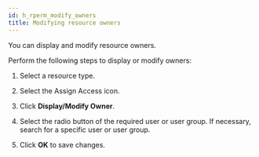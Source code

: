 ```yaml
---
id: h_rperm_modify_owners
title: Modifying resource owners
---
```





You can display and modify resource owners.

Perform the following steps to display or modify owners:

1.  Select a resource type.

2.  Select the Assign Access icon.

3.  Click **Display/Modify Owner**.

4.  Select the radio button of the required user or user group. If necessary, search for a specific user or user group.

5.  Click **OK** to save changes.


